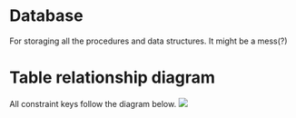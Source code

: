# Database
For storaging all the procedures and data structures. It might be a mess(?)

# Table relationship diagram

All constraint keys follow the diagram below.
![](https://i.imgur.com/gCKcm8h.png)
